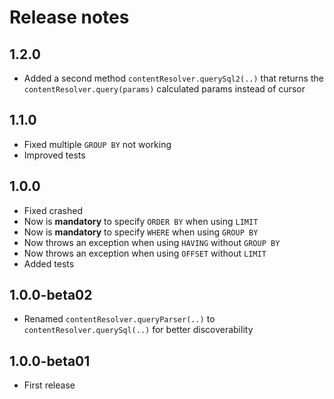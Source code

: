 # Release notes

## 1.2.0
- Added a second method `contentResolver.querySql2(..)` that returns the `contentResolver.query(params)` calculated params
instead of cursor  

## 1.1.0
- Fixed multiple `GROUP BY` not working
- Improved tests

## 1.0.0
- Fixed crashed
- Now is **mandatory** to specify `ORDER BY` when using `LIMIT`
- Now is **mandatory** to specify `WHERE` when using `GROUP BY`
- Now throws an exception when using `HAVING` without `GROUP BY`
- Now throws an exception when using `OFFSET` without `LIMIT`
- Added tests 

## 1.0.0-beta02
- Renamed `contentResolver.queryParser(..)` to `contentResolver.querySql(..)` for better discoverability 

## 1.0.0-beta01
- First release
